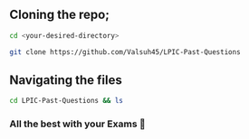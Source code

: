 ## Cloning the repo;
```bash
cd <your-desired-directory>
```
```bash
git clone https://github.com/Valsuh45/LPIC-Past-Questions
```

## Navigating the files
```bash
cd LPIC-Past-Questions && ls
```

### All the best with your Exams 💯
